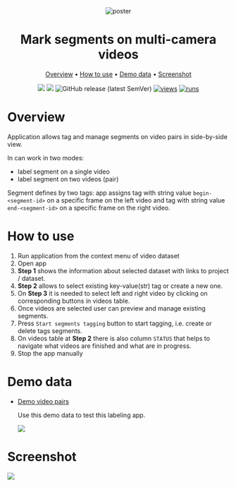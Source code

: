 <div align="center" markdown>

<img alt="poster" src="https://user-images.githubusercontent.com/12828725/191542318-969707da-63e6-418d-b902-8e3c7ddfd394.png"/>

# Mark segments on multi-camera videos

<p align="center">
  <a href="#Overview">Overview</a> •
  <a href="#How-to-Use">How to use</a> •
  <a href="#Demo-data">Demo data</a> •
  <a href="#Demo">Screenshot</a>
</p>

[![](https://img.shields.io/badge/supervisely-ecosystem-brightgreen)](https://ecosystem.supervise.ly/apps/supervisely-ecosystem/mark-segments-on-synced-videos)
[![](https://img.shields.io/badge/slack-chat-green.svg?logo=slack)](https://supervise.ly/slack)
![GitHub release (latest SemVer)](https://img.shields.io/github/v/release/supervisely-ecosystem/mark-segments-on-synced-videos)
[![views](https://app.supervise.ly/img/badges/views/supervisely-ecosystem/mark-segments-on-synced-videos)](https://supervise.ly)
[![runs](https://app.supervise.ly/img/badges/runs/supervisely-ecosystem/mark-segments-on-synced-videos.png)](https://supervise.ly)

</div>

# Overview

Application allows tag and manage segments on video pairs in side-by-side view.

In can work in two modes:

- label segment on a single video
- label segment on two videos (pair)

Segment defines by two tags: app assigns tag with string value `begin-<segment-id>` on a specific frame on the left video and tag with string value `end-<segment-id>` on a specific frame on the right video.

# How to use

1. Run application from the context menu of video dataset
2. Open app
3. **Step 1** shows the information about selected dataset with links to project / dataset.
4. **Step 2** allows to select existing key-value(str) tag or create a new one.
5. On **Step 3** it is needed to select left and right video by clicking on corresponding buttons in videos table.
6. Once videos are selected user can preview and manage existing segments.
7. Press `Start segments tagging` button to start tagging, i.e. create or delete tags segments.
8. On videos table at **Step 2** there is also column `STATUS` that helps to navigate what videos are finished and what are in progress.
9. Stop the app manually

# Demo data

- [Demo video pairs](https://ecosystem.supervise.ly/projects/demo-video-pairs)

  Use this demo data to test this labeling app.

  <img data-key="sly-module-link" data-module-slug="supervisely-ecosystem/demo-video-pairs" src="https://user-images.githubusercontent.com/12828725/191751649-770c75c0-1265-4cac-b83d-7b3155d20081.png"/>

# Screenshot

<img src="https://user-images.githubusercontent.com/12828725/191545391-54bd1189-7a74-4501-a708-0851203c9c07.png">
